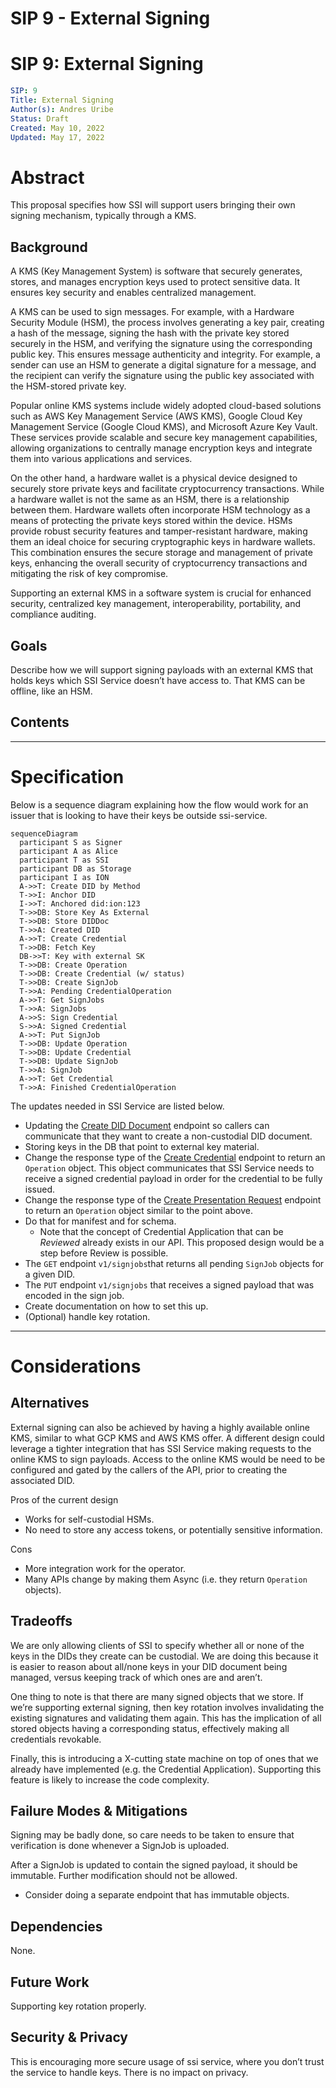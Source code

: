 # SIP 9 - External Signing

# SIP 9: External Signing

```yaml
SIP: 9
Title: External Signing
Author(s): Andres Uribe
Status: Draft
Created: May 10, 2022
Updated: May 17, 2022
```

# Abstract

This proposal specifies how SSI will support users bringing their own signing mechanism, typically through a KMS.

## Background

A KMS (Key Management System) is software that securely generates, stores, and manages encryption keys used to protect sensitive data. It ensures key security and enables centralized management.

A KMS can be used to sign messages. For example, with a Hardware Security Module (HSM), the process involves generating a key pair, creating a hash of the message, signing the hash with the private key stored securely in the HSM, and verifying the signature using the corresponding public key. This ensures message authenticity and integrity. For example, a sender can use an HSM to generate a digital signature for a message, and the recipient can verify the signature using the public key associated with the HSM-stored private key.

Popular online KMS systems include widely adopted cloud-based solutions such as AWS Key Management Service (AWS KMS), Google Cloud Key Management Service (Google Cloud KMS), and Microsoft Azure Key Vault. These services provide scalable and secure key management capabilities, allowing organizations to centrally manage encryption keys and integrate them into various applications and services.

On the other hand, a hardware wallet is a physical device designed to securely store private keys and facilitate cryptocurrency transactions. While a hardware wallet is not the same as an HSM, there is a relationship between them. Hardware wallets often incorporate HSM technology as a means of protecting the private keys stored within the device. HSMs provide robust security features and tamper-resistant hardware, making them an ideal choice for securing cryptographic keys in hardware wallets. This combination ensures the secure storage and management of private keys, enhancing the overall security of cryptocurrency transactions and mitigating the risk of key compromise.

Supporting an external KMS in a software system is crucial for enhanced security, centralized key management, interoperability, portability, and compliance auditing.

## Goals

Describe how we will support signing payloads with an external KMS that holds keys which SSI Service doesn’t have access to. That KMS can be offline, like an HSM.

## Contents

---

# Specification

Below is a sequence diagram explaining how the flow would work for an issuer that is looking to have their keys be outside ssi-service.

```mermaid
sequenceDiagram
  participant S as Signer
  participant A as Alice
  participant T as SSI
  participant DB as Storage
  participant I as ION
  A->>T: Create DID by Method
  T->>I: Anchor DID
  I->>T: Anchored did:ion:123
  T->>DB: Store Key As External
  T->>DB: Store DIDDoc
  T->>A: Created DID
  A->>T: Create Credential
  T->>DB: Fetch Key
  DB->>T: Key with external SK
  T->>DB: Create Operation
  T->>DB: Create Credential (w/ status)
  T->>DB: Create SignJob
  T->>A: Pending CredentialOperation
  A->>T: Get SignJobs
  T->>A: SignJobs
  A->>S: Sign Credential
  S->>A: Signed Credential
  A->>T: Put SignJob
  T->>DB: Update Operation
  T->>DB: Update Credential
  T->>DB: Update SignJob
  T->>A: SignJob
  A->>T: Get Credential
  T->>A: Finished CredentialOperation
```

The updates needed in SSI Service are listed below.

- Updating the [Create DID Document](https://developer.tbd.website/docs/apis/ssi-service/#tag/DecentralizedIdentityAPI/paths/~1v1~1dids~1%7Bmethod%7D/put) endpoint so callers can communicate that they want to create a non-custodial DID document.
- Storing keys in the DB that point to external key material.
- Change the response type of the [Create Credential](https://developer.tbd.website/docs/apis/ssi-service/#tag/CredentialAPI/paths/~1v1~1credentials/put) endpoint to return an `Operation` object. This object communicates that SSI Service needs to receive a signed credential payload in order for the credential to be fully issued.
- Change the response type of the [Create Presentation Request](https://developer.tbd.website/docs/apis/ssi-service/#tag/PresentationDefinitionAPI) endpoint to return an `Operation` object similar to the point above.
- Do that for manifest and for schema.
    - Note that the concept of Credential Application that can be *Reviewed* already exists in our API. This proposed design would be a step before Review is possible.
- The `GET` endpoint `v1/signjobs`that returns all pending `SignJob` objects for a given DID.
- The `PUT` endpoint `v1/signjobs` that receives a signed payload that was encoded in the sign job.
- Create documentation on how to set this up.
- (Optional) handle key rotation.

---

# Considerations

## Alternatives

External signing can also be achieved by having a highly available online KMS, similar to what GCP KMS and AWS KMS offer. A different design could leverage a tighter integration that has SSI Service making requests to the online KMS to sign payloads. Access to the online KMS would be need to be configured and gated by the callers of the API, prior to creating the associated DID.

Pros of the current design

- Works for self-custodial HSMs.
- No need to store any access tokens, or potentially sensitive information.

Cons

- More integration work for the operator.
- Many APIs change by making them Async (i.e. they return `Operation` objects).

## Tradeoffs

We are only allowing clients of SSI to specify whether all or none of the keys in the DIDs they create can be custodial. We are doing this because it is easier to reason about all/none keys in your DID document being managed, versus keeping track of which ones are and aren’t.

One thing  to note is that there are many signed objects that we store. If we’re supporting external signing, then key rotation involves invalidating the existing signatures and validating them again. This has the implication of all stored objects having a corresponding status, effectively making all credentials revokable.

Finally, this is introducing a X-cutting state machine on top of ones that we already have implemented (e.g. the Credential Application). Supporting this feature is likely to increase the code complexity.

## Failure Modes & Mitigations

Signing may be badly done, so care needs to be taken to ensure that verification is done whenever a SignJob is uploaded.

After a SignJob is updated to contain the signed payload, it should be immutable. Further modification should not be allowed.

- Consider doing a separate endpoint that has immutable objects.

## Dependencies

None.

## Future Work

Supporting key rotation properly.

## Security & Privacy

This is encouraging more secure usage of ssi service, where you don’t trust the service to handle keys. There is no impact on privacy.